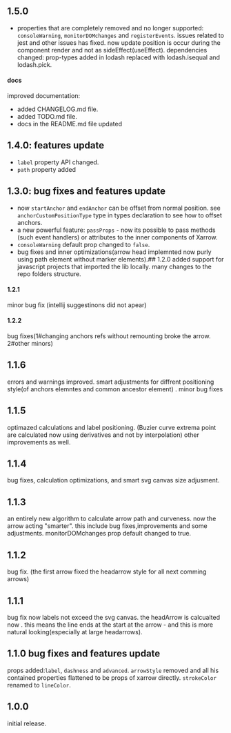 ## 1.5.0 
- properties that are completely removed and no longer supported: `consoleWarning`, `monitorDOMchanges` and `registerEvents`.
issues related to jest and other issues has fixed.
now update position is occur during the component render and not as sideEffect(useEffect).
dependencies changed: prop-types added in lodash replaced with lodash.isequal and lodash.pick.
#### docs
improved documentation:
- added CHANGELOG.md file.
- added TODO.md file.
- docs in the README.md file updated

## 1.4.0: features update
- `label` property API changed.
- `path` property added

## 1.3.0: bug fixes and features update
- now `startAnchor` and `endAnchor` can be offset from normal position. see `anchorCustomPositionType` type in types declaration to see how to offset anchors.
- a new powerful feature: `passProps` - now its possible to pass methods (such event handlers) or attributes to the inner components of Xarrow.
- `consoleWarning` default prop changed to `false`.
- bug fixes and inner optimizations(arrow head implemnted now purly using path element without marker elements).## 1.2.0 
added support for javascript projects that imported the lib locally. many changes to the repo folders structure.
#### 1.2.1
minor bug fix (intellij suggestinons did not apear)
#### 1.2.2
bug fixes(1#changing anchors refs without remounting broke the arrow. 2#other minors)

## 1.1.6
errors and warnings improved. smart adjustments for diffrent positioning style(of anchors elemntes and common ancestor element) . minor bug fixes

## 1.1.5
optimazed calculations and label positioning. (Buzier curve extrema point are calculated now using derivatives and not by interpolation) other improvements as well.

## 1.1.4
bug fixes, calculation optimizations, and smart svg canvas size adjusment.

## 1.1.3
an entirely new algorithm to calculate arrow path and curveness. now the arrow acting "smarter". this include bug fixes,improvements and some adjustments.
monitorDOMchanges prop default changed to true.

## 1.1.2
bug fix. (the first arrow fixed the headarrow style for all next comming arrows)

## 1.1.1
bug fix now labels not exceed the svg canvas. the headArrow is calcualted now . this means the line ends at the start at the arrow - and this is more natural looking(especially at large headarrows).

## 1.1.0 bug fixes and features update
props added:`label`, `dashness` and `advanced`.
`arrowStyle` removed and all his contained properties flattened to be props of xarrow directly. `strokeColor` renamed to `lineColor`.

## 1.0.0
initial release.

